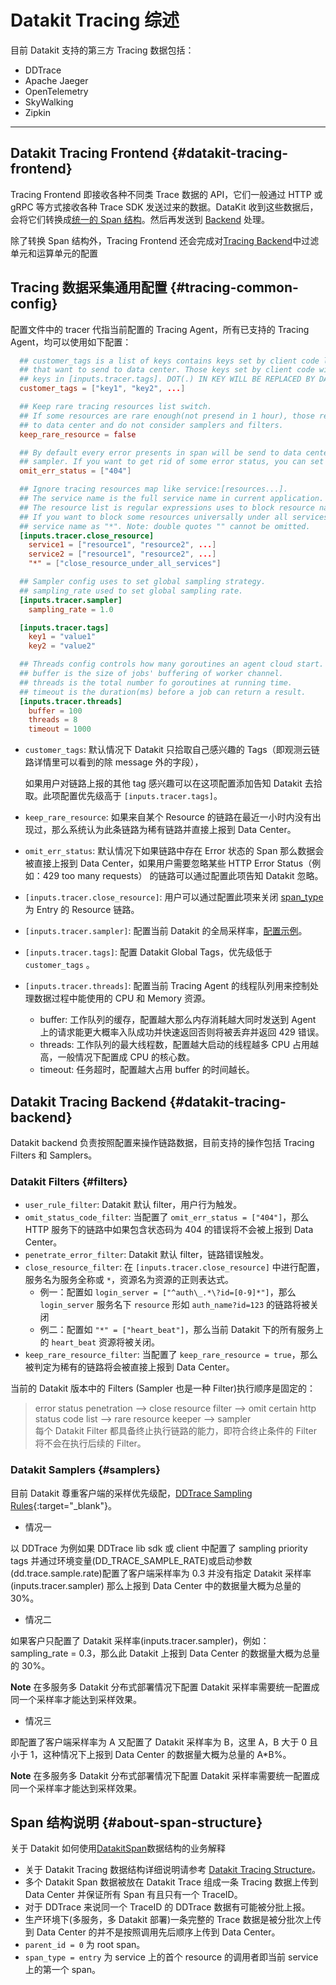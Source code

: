 
# Datakit Tracing 综述

目前 Datakit 支持的第三方 Tracing 数据包括：

- DDTrace
- Apache Jaeger
- OpenTelemetry
- SkyWalking
- Zipkin

---

## Datakit Tracing Frontend {#datakit-tracing-frontend}

Tracing Frontend 即接收各种不同类 Trace 数据的 API，它们一般通过 HTTP 或 gRPC 等方式接收各种 Trace SDK 发送过来的数据。DataKit 收到这些数据后，会将它们转换成[统一的 Span 结构](datakit-tracing-struct.md)。然后再发送到 [Backend](datakit-tracing.md#datakit-tracing-backend) 处理。

除了转换 Span 结构外，Tracing Frontend 还会完成对[Tracing Backend](datakit-tracing.md#datakit-tracing-backend)中过滤单元和运算单元的配置

## Tracing 数据采集通用配置 {#tracing-common-config}

配置文件中的 tracer 代指当前配置的 Tracing Agent，所有已支持的 Tracing Agent，均可以使用如下配置：

```toml
  ## customer_tags is a list of keys contains keys set by client code like span.SetTag(key, value)
  ## that want to send to data center. Those keys set by client code will take precedence over
  ## keys in [inputs.tracer.tags]. DOT(.) IN KEY WILL BE REPLACED BY DASH(_) WHEN SENDING.
  customer_tags = ["key1", "key2", ...]

  ## Keep rare tracing resources list switch.
  ## If some resources are rare enough(not presend in 1 hour), those resource will always send
  ## to data center and do not consider samplers and filters.
  keep_rare_resource = false

  ## By default every error presents in span will be send to data center and omit any filters or
  ## sampler. If you want to get rid of some error status, you can set the error status list here.
  omit_err_status = ["404"]

  ## Ignore tracing resources map like service:[resources...].
  ## The service name is the full service name in current application.
  ## The resource list is regular expressions uses to block resource names.
  ## If you want to block some resources universally under all services, you can set the
  ## service name as "*". Note: double quotes "" cannot be omitted.
  [inputs.tracer.close_resource]
    service1 = ["resource1", "resource2", ...]
    service2 = ["resource1", "resource2", ...]
    "*" = ["close_resource_under_all_services"]

  ## Sampler config uses to set global sampling strategy.
  ## sampling_rate used to set global sampling rate.
  [inputs.tracer.sampler]
    sampling_rate = 1.0

  [inputs.tracer.tags]
    key1 = "value1"
    key2 = "value2"

  ## Threads config controls how many goroutines an agent cloud start.
  ## buffer is the size of jobs' buffering of worker channel.
  ## threads is the total number fo goroutines at running time.
  ## timeout is the duration(ms) before a job can return a result.
  [inputs.tracer.threads]
    buffer = 100
    threads = 8
    timeout = 1000
```

- `customer_tags`: 默认情况下 Datakit 只拾取自己感兴趣的 Tags（即观测云链路详情里可以看到的除 message 外的字段），

  如果用户对链路上报的其他 tag 感兴趣可以在这项配置添加告知 Datakit 去拾取。此项配置优先级高于 `[inputs.tracer.tags]`。

- `keep_rare_resource`: 如果来自某个 Resource 的链路在最近一小时内没有出现过，那么系统认为此条链路为稀有链路并直接上报到 Data Center。
- `omit_err_status`: 默认情况下如果链路中存在 Error 状态的 Span 那么数据会被直接上报到 Data Center，如果用户需要忽略某些 HTTP Error Status（例如：429 too many requests） 的链路可以通过配置此项告知 Datakit 忽略。
- `[inputs.tracer.close_resource]`: 用户可以通过配置此项来关闭 [span_type](datakit-tracing-struct.md) 为 Entry 的 Resource 链路。
- `[inputs.tracer.sampler]`: 配置当前 Datakit 的全局采样率，[配置示例](datakit-tracing.md#samplers)。
- `[inputs.tracer.tags]`: 配置 Datakit Global Tags，优先级低于 `customer_tags` 。
- `[inputs.tracer.threads]`: 配置当前 Tracing Agent 的线程队列用来控制处理数据过程中能使用的 CPU 和 Memory 资源。
    - buffer: 工作队列的缓存，配置越大那么内存消耗越大同时发送到 Agent 上的请求能更大概率入队成功并快速返回否则将被丢弃并返回 429 错误。
    - threads: 工作队列的最大线程数，配置越大启动的线程越多 CPU 占用越高，一般情况下配置成 CPU 的核心数。
    - timeout: 任务超时，配置越大占用 buffer 的时间越长。

## Datakit Tracing Backend {#datakit-tracing-backend}

Datakit backend 负责按照配置来操作链路数据，目前支持的操作包括 Tracing Filters 和 Samplers。

### Datakit Filters {#filters}

- `user_rule_filter`: Datakit 默认 filter，用户行为触发。
- `omit_status_code_filter`: 当配置了 `omit_err_status = ["404"]`，那么 HTTP 服务下的链路中如果包含状态码为 404 的错误将不会被上报到 Data Center。
- `penetrate_error_filter`: Datakit 默认 filter，链路错误触发。
- `close_resource_filter`: 在 `[inputs.tracer.close_resource]` 中进行配置，服务名为服务全称或 `*`，资源名为资源的正则表达式。
    - 例一：配置如 `login_server = ["^auth\_.*\?id=[0-9]*"]`，那么 `login_server` 服务名下 `resource` 形如 `auth_name?id=123` 的链路将被关闭
    - 例二：配置如 `"*" = ["heart_beat"]`，那么当前 Datakit 下的所有服务上的 `heart_beat` 资源将被关闭。
- `keep_rare_resource_filter`: 当配置了 `keep_rare_resource = true`，那么被判定为稀有的链路将会被直接上报到 Data Center。

当前的 Datakit 版本中的 Filters (Sampler 也是一种 Filter)执行顺序是固定的：

> error status penetration --> close resource filter --> omit certain http status code list --> rare resource keeper --> sampler <br>
> 每个 Datakit Filter 都具备终止执行链路的能力，即符合终止条件的 Filter 将不会在执行后续的 Filter。

### Datakit Samplers {#samplers}

目前 Datakit 尊重客户端的采样优先级配，[DDTrace Sampling Rules](https://docs.datadoghq.com/tracing/faq/trace_sampling_and_storage){:target="_blank"}。

- 情况一

以 DDTrace 为例如果 DDTrace lib sdk 或 client 中配置了 sampling priority tags 并通过环境变量(DD_TRACE_SAMPLE_RATE)或启动参数(dd.trace.sample.rate)配置了客户端采样率为 0.3 并没有指定 Datakit 采样率(inputs.tracer.sampler) 那么上报到 Data Center 中的数据量大概为总量的 30%。

- 情况二

如果客户只配置了 Datakit 采样率(inputs.tracer.sampler)，例如：sampling_rate = 0.3，那么此 Datakit 上报到 Data Center 的数据量大概为总量的 30%。

**Note** 在多服务多 Datakit 分布式部署情况下配置 Datakit 采样率需要统一配置成同一个采样率才能达到采样效果。

- 情况三

即配置了客户端采样率为 A 又配置了 Datakit 采样率为 B，这里 A，B 大于 0 且小于 1，这种情况下上报到 Data Center 的数据量大概为总量的 A\*B%。

**Note** 在多服务多 Datakit 分布式部署情况下配置 Datakit 采样率需要统一配置成同一个采样率才能达到采样效果。

## Span 结构说明 {#about-span-structure}

关于 Datakit 如何使用[DatakitSpan](datakit-tracing-struct.md)数据结构的业务解释

- 关于 Datakit Tracing 数据结构详细说明请参考 [Datakit Tracing Structure](datakit-tracing-struct.md)。
- 多个 Datakit Span 数据被放在 Datakit Trace 组成一条 Tracing 数据上传到 Data Center 并保证所有 Span 有且只有一个 TraceID。
- 对于 DDTrace 来说同一个 TraceID 的 DDTrace 数据有可能被分批上报。
- 生产环境下(多服务，多 Datakit 部署)一条完整的 Trace 数据是被分批次上传到 Data Center 的并不是按照调用先后顺序上传到 Data Center。
- `parent_id = 0` 为 root span。
- `span_type = entry` 为 service 上的首个 resource 的调用者即当前 service 上的第一个 span。
